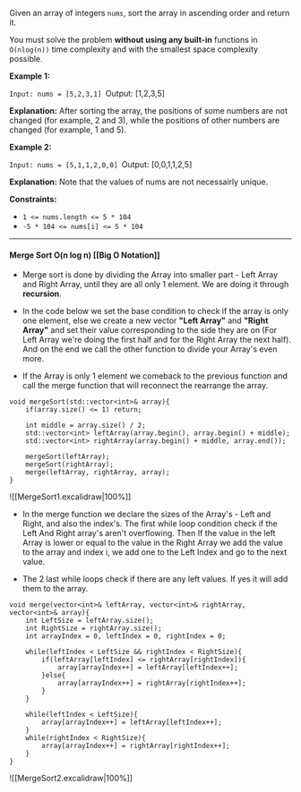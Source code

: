 Given an array of integers `nums`, sort the array in ascending order and return it.

You must solve the problem **without using any built-in** functions in `O(nlog(n))` time complexity and with the smallest space complexity possible.

**Example 1:**

`Input: nums = [5,2,3,1]
`Output: [1,2,3,5]

**Explanation:** After sorting the array, the positions of some numbers are not changed (for example, 2 and 3), while the positions of other numbers are changed (for example, 1 and 5).

**Example 2:**

`Input: nums = [5,1,1,2,0,0]
`Output: [0,0,1,1,2,5]

**Explanation:** Note that the values of nums are not necessairly unique.

**Constraints:**

- `1 <= nums.length <= 5 * 104`
- `-5 * 104 <= nums[i] <= 5 * 104`


---
#### Merge Sort O(n log n) [[Big O Notation]]


- Merge sort is done by dividing the Array into smaller part - Left Array and Right Array, until they are all only 1 element. We are doing it through **recursion**.

- In the code below we set the base condition to check if the array is only one element, else we create a new vector **"Left Array"** and **"Right Array"** and set their value corresponding to the side they are on (For Left Array we're doing the first half and for the Right Array the next half). And on the end we call the other function to divide your Array's even more.

-  If the Array is only 1 element we comeback to the previous function and call the merge function that will reconnect the rearrange the array.

```
void mergeSort(std::vector<int>& array){
    if(array.size() <= 1) return; 

    int middle = array.size() / 2;
    std::vector<int> leftArray(array.begin(), array.begin() + middle);
    std::vector<int> rightArray(array.begin() + middle, array.end());
 
    mergeSort(leftArray);
    mergeSort(rightArray);
    merge(leftArray, rightArray, array);
}
```


![[MergeSort1.excalidraw|100%]]

- In the merge function we declare the sizes of the Array's - Left and Right, and also the index's. The first while loop condition check if the Left And Right array's aren't overflowing. Then If the value in the left Array is lower or equal to the value in the Right Array we add the value to the array and index i, we add one to the Left Index and go to the next value.

- The 2 last while loops check if there are any left values. If yes it will add them to the array.

```
void merge(vector<int>& leftArray, vector<int>& rightArray, vector<int>& array){
    int LeftSize = leftArray.size();
    int RightSize = rightArray.size();
    int arrayIndex = 0, leftIndex = 0, rightIndex = 0;

    while(leftIndex < LeftSize && rightIndex < RightSize){
        if(leftArray[leftIndex] <= rightArray[rightIndex]){
            array[arrayIndex++] = leftArray[leftIndex++];
        }else{
            array[arrayIndex++] = rightArray[rightIndex++];
        }
    }

    while(leftIndex < LeftSize){
        array[arrayIndex++] = leftArray[leftIndex++];
    }
    while(rightIndex < RightSize){
        array[arrayIndex++] = rightArray[rightIndex++];
    }
}
```


![[MergeSort2.excalidraw|100%]]